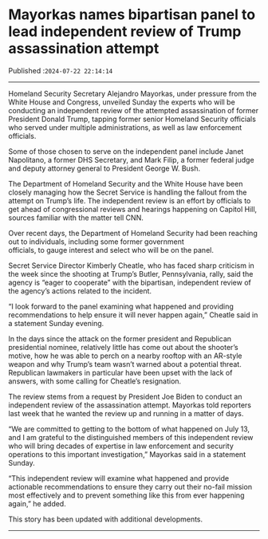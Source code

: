 # Mayorkas names bipartisan panel to lead independent review of Trump assassination attempt

Published :`2024-07-22 22:14:14`

---

Homeland Security Secretary Alejandro Mayorkas, under pressure from the White House and Congress, unveiled Sunday the experts who will be conducting an independent review of the attempted assassination of former President Donald Trump, tapping former senior Homeland Security officials who served under multiple administrations, as well as law enforcement officials.

Some of those chosen to serve on the independent panel include Janet Napolitano, a former DHS Secretary, and Mark Filip, a former federal judge and deputy attorney general to President George W. Bush.

The Department of Homeland Security and the White House have been closely managing how the Secret Service is handling the fallout from the attempt on Trump’s life. The independent review is an effort by officials to get ahead of congressional reviews and hearings happening on Capitol Hill, sources familiar with the matter tell CNN.

Over recent days, the Department of Homeland Security had been reaching out to individuals, including some former government officials, to gauge interest and select who will be on the panel.

Secret Service Director Kimberly Cheatle, who has faced sharp criticism in the week since the shooting at Trump’s Butler, Pennsylvania, rally, said the agency is “eager to cooperate” with the bipartisan, independent review of the agency’s actions related to the incident.

“I look forward to the panel examining what happened and providing recommendations to help ensure it will never happen again,” Cheatle said in a statement Sunday evening.

In the days since the attack on the former president and Republican presidential nominee, relatively little has come out about the shooter’s motive, how he was able to perch on a nearby rooftop with an AR-style weapon and why Trump’s team wasn’t warned about a potential threat. Republican lawmakers in particular have been upset with the lack of answers, with some calling for Cheatle’s resignation.

The review stems from a request by President Joe Biden to conduct an independent review of the assassination attempt. Mayorkas told reporters last week that he wanted the review up and running in a matter of days.

“We are committed to getting to the bottom of what happened on July 13, and I am grateful to the distinguished members of this independent review who will bring decades of expertise in law enforcement and security operations to this important investigation,” Mayorkas said in a statement Sunday.

“This independent review will examine what happened and provide actionable recommendations to ensure they carry out their no-fail mission most effectively and to prevent something like this from ever happening again,” he added.

This story has been updated with additional developments.

---

